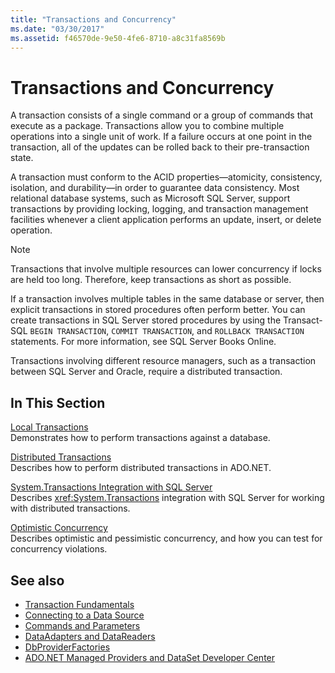 ```yaml
---
title: "Transactions and Concurrency"
ms.date: "03/30/2017"
ms.assetid: f46570de-9e50-4fe6-8710-a8c31fa8569b
---
```

# Transactions and Concurrency
A transaction consists of a single command or a group of commands that execute as a package. Transactions allow you to combine multiple operations into a single unit of work. If a failure occurs at one point in the transaction, all of the updates can be rolled back to their pre-transaction state.  
  
 A transaction must conform to the ACID properties—atomicity, consistency, isolation, and durability—in order to guarantee data consistency. Most relational database systems, such as Microsoft SQL Server, support transactions by providing locking, logging, and transaction management facilities whenever a client application performs an update, insert, or delete operation.  
  
> [!NOTE]
>  Transactions that involve multiple resources can lower concurrency if locks are held too long. Therefore, keep transactions as short as possible.  
  
 If a transaction involves multiple tables in the same database or server, then explicit transactions in stored procedures often perform better. You can create transactions in SQL Server stored procedures by using the Transact-SQL `BEGIN TRANSACTION`, `COMMIT TRANSACTION`, and `ROLLBACK TRANSACTION` statements. For more information, see SQL Server Books Online.  
  
 Transactions involving different resource managers, such as a transaction between SQL Server and Oracle, require a distributed transaction.  
  
## In This Section  
 [Local Transactions](../../../../docs/framework/data/adonet/local-transactions.md)  
 Demonstrates how to perform transactions against a database.  
  
 [Distributed Transactions](../../../../docs/framework/data/adonet/distributed-transactions.md)  
 Describes how to perform distributed transactions in ADO.NET.  
  
 [System.Transactions Integration with SQL Server](../../../../docs/framework/data/adonet/system-transactions-integration-with-sql-server.md)  
 Describes <xref:System.Transactions> integration with SQL Server for working with distributed transactions.  
  
 [Optimistic Concurrency](../../../../docs/framework/data/adonet/optimistic-concurrency.md)  
 Describes optimistic and pessimistic concurrency, and how you can test for concurrency violations.  
  
## See also

- [Transaction Fundamentals](../../../../docs/framework/data/transactions/transaction-fundamentals.md)
- [Connecting to a Data Source](../../../../docs/framework/data/adonet/connecting-to-a-data-source.md)
- [Commands and Parameters](../../../../docs/framework/data/adonet/commands-and-parameters.md)
- [DataAdapters and DataReaders](../../../../docs/framework/data/adonet/dataadapters-and-datareaders.md)
- [DbProviderFactories](../../../../docs/framework/data/adonet/dbproviderfactories.md)
- [ADO.NET Managed Providers and DataSet Developer Center](https://go.microsoft.com/fwlink/?LinkId=217917)
